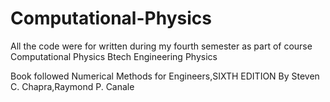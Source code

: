 # Computational-Physics
All the code were for written during my fourth semester as part of course Computational Physics
Btech Engineering Physics

Book followed Numerical Methods for Engineers,SIXTH EDITION By Steven C. Chapra,Raymond P. Canale
